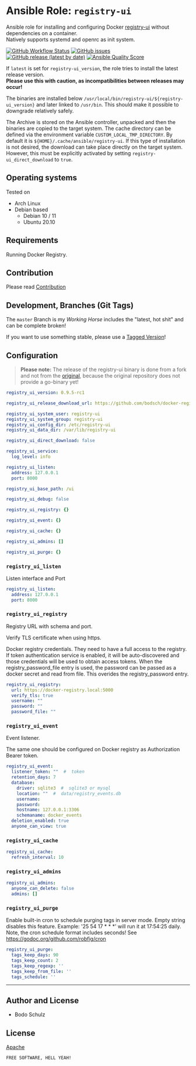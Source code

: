 
# Ansible Role:  `registry-ui` 

Ansible role for installing and configuring Docker [registry-ui](https://github.com/Quiq/docker-registry-ui) 
without dependencies on a container.  
Natively supports systemd and openrc as init system.

[![GitHub Workflow Status](https://img.shields.io/github/actions/workflow/status/bodsch/ansible-registry-ui/main.yml?branch=main)][ci]
[![GitHub issues](https://img.shields.io/github/issues/bodsch/ansible-registry-ui)][issues]
[![GitHub release (latest by date)](https://img.shields.io/github/v/release/bodsch/ansible-registry-ui)][releases]
[![Ansible Quality Score](https://img.shields.io/ansible/quality/50067?label=role%20quality)][quality]

[ci]: https://github.com/bodsch/ansible-registry-ui/actions
[issues]: https://github.com/bodsch/ansible-registry-ui/issues?q=is%3Aopen+is%3Aissue
[releases]: https://github.com/bodsch/ansible-registry-ui/releases
[quality]: https://galaxy.ansible.com/bodsch/registry_ui

If `latest` is set for `registry-ui_version`, the role tries to install the latest release version.  
**Please use this with caution, as incompatibilities between releases may occur!**

The binaries are installed below `/usr/local/bin/registry-ui/${registry-ui_version}` and later linked to `/usr/bin`. 
This should make it possible to downgrade relatively safely.

The Archive is stored on the Ansible controller, unpacked and then the binaries are copied to the target system.
The cache directory can be defined via the environment variable `CUSTOM_LOCAL_TMP_DIRECTORY`. 
By default it is `${HOME}/.cache/ansible/registry-ui`.
If this type of installation is not desired, the download can take place directly on the target system. 
However, this must be explicitly activated by setting `registry-ui_direct_download` to `true`.


## Operating systems

Tested on

* Arch Linux
* Debian based
    - Debian 10 / 11
    - Ubuntu 20.10

## Requirements

Running Docker Registry.


## Contribution

Please read [Contribution](CONTRIBUTING.md)

## Development,  Branches (Git Tags)

The `master` Branch is my *Working Horse* includes the "latest, hot shit" and can be complete broken!

If you want to use something stable, please use a [Tagged Version](https://github.com/bodsch/ansible-registry-ui/tags)!

## Configuration

> **Please note:** The release of the registry-ui binary is done from a fork and not from the [original](https://github.com/Quiq/docker-registry-ui), because the original repository does not provide a go-binary yet!


```yaml
registry_ui_version: 0.9.5-rc1

registry_ui_release_download_url: https://github.com/bodsch/docker-registry-ui/releases

registry_ui_system_user: registry-ui
registry_ui_system_group: registry-ui
registry_ui_config_dir: /etc/registry-ui
registry_ui_data_dir: /var/lib/registry-ui

registry_ui_direct_download: false

registry_ui_service:
  log_level: info

registry_ui_listen:
  address: 127.0.0.1
  port: 8000

registry_ui_base_path: /ui

registry_ui_debug: false

registry_ui_registry: {}

registry_ui_event: {}

registry_ui_cache: {}

registry_ui_admins: []

registry_ui_purge: {}
```

### `registry_ui_listen`

Listen interface and Port

```yaml
registry_ui_listen:
  address: 127.0.0.1
  port: 8000
```

### `registry_ui_registry`

Registry URL with schema and port.

Verify TLS certificate when using https.

Docker registry credentials.
They need to have a full access to the registry.
If token authentication service is enabled, it will be auto-discovered and those credentials
will be used to obtain access tokens.
When the registry_password_file entry is used, the password can be passed as a docker secret
and read from file. This overides the registry_password entry.

```yaml
registry_ui_registry:
  url: https://docker-registry.local:5000
  verify_tls: true
  username: ""
  password: ""
  password_file: ""
```

### `registry_ui_event`

Event listener.

The same one should be configured on Docker registry as Authorization Bearer token.


```yaml
registry_ui_event:
  listener_token: ""  #  token
  retention_days: 7
  database:
    driver: sqlite3  #  sqlite3 or mysql
    location: ""  #  data/registry_events.db
    username:
    password:
    hostname: 127.0.0.1:3306
    schemaname: docker_events
  deletion_enabled: true
  anyone_can_view: true
```

### `registry_ui_cache`

```yaml
registry_ui_cache:
  refresh_interval: 10
```

### `registry_ui_admins`

```yaml
registry_ui_admins:
  anyone_can_delete: false
  admins: []
```

### `registry_ui_purge`


Enable built-in cron to schedule purging tags in server mode.
Empty string disables this feature.
Example: '25 54 17 * * *' will run it at 17:54:25 daily.
Note, the cron schedule format includes seconds! See https://godoc.org/github.com/robfig/cron

```yaml
registry_ui_purge:
  tags_keep_days: 90
  tags_keep_count: 2
  tags_keep_regexp: ''
  tags_keep_from_file: ''
  tags_schedule: ''
```


---

## Author and License

- Bodo Schulz

## License

[Apache](LICENSE)

`FREE SOFTWARE, HELL YEAH!`
